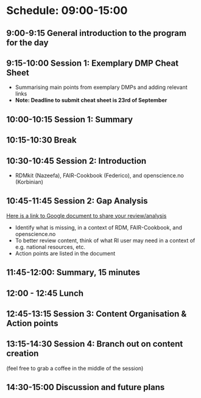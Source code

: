 
# Schedule: 09:00-15:00

## 9:00-9:15 General introduction to the program for the day

## 9:15-10:00 Session 1: Exemplary DMP Cheat Sheet
- Summarising main points from exemplary DMPs and adding relevant links
- **Note: Deadline to submit cheat sheet is 23rd of September**

## 10:00-10:15 Session 1: Summary

## 10:15-10:30 Break

## 10:30-10:45 Session 2: Introduction 
- RDMkit (Nazeefa), FAIR-Cookbook (Federico), and openscience.no (Korbinian)

## 10:45-11:45 Session 2: Gap Analysis
[Here is a link to Google document to share your review/analysis](https://docs.google.com/document/d/1ELtQxinp8uFgTtFOTH6uJjjJrofpXEpe0gzro6_JTVs/edit)
- Identify what is missing, in a context of RDM, FAIR-Cookbook, and openscience.no
- To better review content, think of what RI user may need in a context of e.g. national resources, etc.
- Action points are listed in the document

## 11:45-12:00: Summary, 15 minutes

## 12:00 - 12:45 Lunch

## 12:45-13:15 Session 3: Content Organisation & Action points

## 13:15-14:30 Session 4: Branch out on content creation
(feel free to grab a coffee in the middle of the session)

## 14:30-15:00 Discussion and future plans
